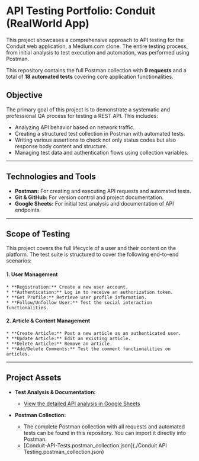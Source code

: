 # API Testing Portfolio: Conduit (RealWorld App)

This project showcases a comprehensive approach to API testing for the Conduit web application, a Medium.com clone. The entire testing process, from initial analysis to test execution and automation, was performed using Postman.

This repository contains the full Postman collection with **9 requests** and a total of **18 automated tests** covering core application functionalities.

## Objective
The primary goal of this project is to demonstrate a systematic and professional QA process for testing a REST API. This includes:
* Analyzing API behavior based on network traffic.
* Creating a structured test collection in Postman with automated tests.
* Writing various assertions to check not only status codes but also response body content and structure.
* Managing test data and authentication flows using collection variables.

---

## Technologies and Tools
* **Postman:** For creating and executing API requests and automated tests.
* **Git & GitHub:** For version control and project documentation.
* **Google Sheets:** For initial test analysis and documentation of API endpoints.

---

## Scope of Testing

This project covers the full lifecycle of a user and their content on the platform. The test suite is structured to cover the following end-to-end scenarios:

#### 1. User Management
    * **Registration:** Create a new user account.
    * **Authentication:** Log in to receive an authorization token.
    * **Get Profile:** Retrieve user profile information.
    * **Follow/Unfollow User:** Test the social interaction functionalities.

#### 2. Article & Content Management
    * **Create Article:** Post a new article as an authenticated user.
    * **Update Article:** Edit an existing article.
    * **Delete Article:** Remove an article.
    * **Add/Delete Comments:** Test the comment functionalities on articles.

---

## Project Assets

* **Test Analysis & Documentation:**
    * [View the detailed API analysis in Google Sheets](https://docs.google.com/spreadsheets/d/1XVc5XA-C58SMYXYMnmrd8rCwSR4N4sc_s1blDAsoIxw/edit?usp=sharing)

* **Postman Collection:**
    * The complete Postman collection with all requests and automated tests can be found in this repository. You can import it directly into Postman.
    * [Conduit-API-Tests.postman_collection.json](./Conduit API Testing.postman_collection.json)
